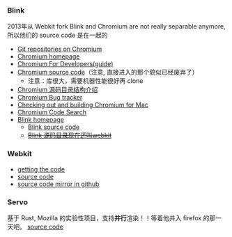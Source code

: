 ### Blink
2013年从 Webkit fork
Blink and Chromium are not really separable anymore, 所以他们的 source code 是在一起的
- [Git repositories on Chromium](https://chromium.googlesource.com/)
- [Chromium homepage](https://www.chromium.org/Home)
- [Chromium For Developers(guide)](http://www.chromium.org/developers)
- [Chromium source code](https://chromium.googlesource.com/chromium/src/)（注意, 直接进入的那个貌似已经废弃了）
	- 注意：库很大，需要机器性能很好再 clone
- [Chromium 源码目录结构介绍](http://www.chromium.org/developers/how-tos/getting-around-the-chrome-source-code)
- [Chromium Bug tracker](https://bugs.chromium.org/p/chromium/issues/list)
- [Checking out and building Chromium for Mac](https://chromium.googlesource.com/chromium/src/+/master/docs/mac_build_instructions.md)
- [Chromium Code Search](https://cs.chromium.org/)
- [Blink homepage](https://www.chromium.org/blink)
	- [Blink source code](https://chromium.googlesource.com/chromium/src/+/refs/heads/master/third_party/blink)
	- [~~Blink 源码目录现在还叫webkit~~](https://groups.google.com/a/chromium.org/forum/#!topic/platform-architecture-dev/DKQn-SILZzo/discussion)
### Webkit
- [getting the code](https://webkit.org/getting-the-code/)
- [source code](https://trac.webkit.org/browser/webkit/trunk)
- [source code mirror in github](https://github.com/WebKit/webkit)
### Servo
基于 Rust, Mozilla 的实验性项目，支持**并行**渲染！！等着他并入 firefox 的那一天吧。 [source code](https://github.com/servo/servo)
